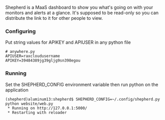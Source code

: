 Shepherd is a MaaS dashboard to show you what's going on with your monitors and alerts at a glance. 
It's supposed to be read-only so you can distribute the link to it for other people to view.

### Configuring

Put string values for APIKEY and APIUSER in any python file

    # anywhere.py
    APIUSER=raxcloudusername
    APIKEY=39484389jg39gljg9sn398egou
    
### Running

Set the SHEPHERD_CONFIG environment variable then run python on the application

    (shepherd)aluminum13:shepherd$ SHEPHERD_CONFIG=~/.config/shepherd.py python website/web.py
     * Running on http://127.0.0.1:5000/
     * Restarting with reloader
